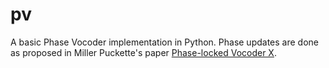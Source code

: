 # pv
A basic Phase Vocoder implementation in Python. Phase updates are done as proposed in Miller Puckette's paper [Phase-locked Vocoder X](http://msp.ucsd.edu/Publications/mohonk95.pdf).
